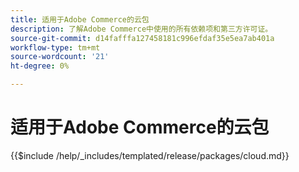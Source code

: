 ```yaml
---
title: 适用于Adobe Commerce的云包
description: 了解Adobe Commerce中使用的所有依赖项和第三方许可证。
source-git-commit: d14fafffa127458181c996efdaf35e5ea7ab401a
workflow-type: tm+mt
source-wordcount: '21'
ht-degree: 0%

---
```



# 适用于Adobe Commerce的云包

{{$include /help/_includes/templated/release/packages/cloud.md}}

